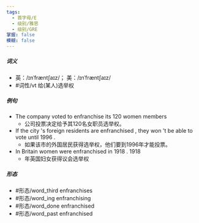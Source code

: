 ```yaml
---
tags:
  - 首字母/E
  - 级别/雅思
  - 级别/GRE
掌握: false
模糊: false
---
```

##### 词义
- 英：/ɪnˈfræntʃaɪz/； 美：/ɪnˈfræntʃaɪz/
- #词性/vt  给(某人)选举权
##### 例句
- The company voted to enfranchise its 120 women members
	- 公司投票决定给予其120名女职员选举权。
- If the city 's foreign residents are enfranchised , they won 't be able to vote until 1996 .
	- 如果该市的外国居民获得选举权，他们要到1996年才能投票。
- In Britain women were enfranchised in 1918 . 1918
	- 年英国妇女获得议会选举权
##### 形态
- #形态/word_third enfranchises
- #形态/word_ing enfranchising
- #形态/word_done enfranchised
- #形态/word_past enfranchised
